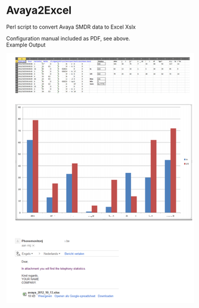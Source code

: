 # Avaya2Excel
Perl script to convert Avaya SMDR data to Excel Xslx

Configuration manual included as PDF, see above. <br/>
Example Output <br/>

![](avaya2excel.png)
